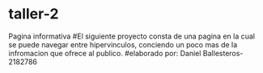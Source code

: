 # taller-2
Pagina informativa
#El siguiente proyecto consta de una pagina en la cual se puede navegar entre hipervinculos, conciendo un poco mas de la infromacion que ofrece al publico.
#elaborado por: Daniel Ballesteros-2182786
